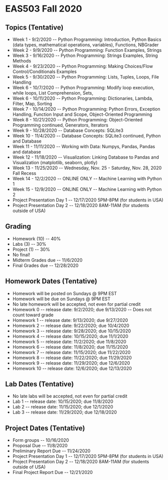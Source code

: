# EAS503 Fall 2020

## Topics (Tentative)
- Week 1  - 9/2/2020 -- Python Programming: Introduction, Python Basics (data types, mathematical operations, variables), Functions, NBGrader 
- Week 2  - 9/9/2020 -- Python Programming:  Function Examples, Strings 
- Week 3  - 9/16/2020 -- Python Programming: Strings Examples, String Methods 
- Week 4  - 9/23/2020 -- Python Programming: Making Choices/Flow Control/Conditionals Examples
- Week 5  - 9/30/2020 -- Python Programming: Lists, Tuples, Loops, File Handling
- Week 6  - 10/7/2020 -- Python Programming: Modify loop execution, while loops, List Comprehension, Sets, 
- Week 6  - 10/11/2020 -- Python Programming: Dictionaries, Lambda, Filter, Map, Sorting 
- Week 7  - 10/14/2020 -- Python Programming: Python Errors, Exception Handling, Function Input and Scope,  Object-Oriented Programming 
- Week 8  - 10/21/2020 -- Python Programming: Object-Oriented Programming continued, Generators, Iterators
- Week 9  - 10/28/2020 -- Database Concepts: SQLite3
- Week 10 - 11/4/2020  -- Database Concepts: SQLite3 continued, Python and Database
- Week 11 - 11/11/2020 -- Working with Data: Numpys, Pandas, Pandas and database
- Week 12 - 11/18/2020 -- Visualization: Linking Database to Pandas and Visualization (matplotlib, seaborn, plotly)
- Week 13 - 11/25/2020 -- Wednesday, Nov. 25 - Saturday, Nov. 28, 2020 	Fall Recess
- Week 14 - 12/2/2020 -- ONLINE ONLY -- Machine Learning with Python 1
- Week 15 - 12/9/2020 -- ONLINE ONLY -- Machine Learning with Python 2
- Project Presentation Day 1 -- 12/17/2020 5PM-8PM (for students in USA)
- Project Presentation Day 2 -- 12/18/2020 8AM-11AM (for students outside of USA)

## Grading
- Homework (10) -- 40%
- Labs (3) -- 30%
- Project (1) -- 30%
- No final!
- Midterm Grades due -- 11/6/2020
- Final Grades due -- 12/28/2020


## Homework Dates (Tentative)
- Homework will be posted on Sundays @ 9PM EST 
- Homework will be due on Sundays @ 9PM EST
- No late homework will be accepted, not even for partial credit
- Homework 0  -- release date: 9/2/2020; due 9/13/2020 -- Does not count toward grade
- Homework 1  -- release date: 9/13/2020; due 9/27/2020
- Homework 2  -- release date: 9/22/2020; due 10/4/2020
- Homework 3  -- release date: 9/28/2020; due 10/15/2020
- Homework 4  -- release date: 10/15/2020; due 11/1/2020
- Homework 5  -- release date: 11/2/2020; due 11/8/2020 
- Homework 6  -- release date: 11/8/2020; due 11/15/2020 
- Homework 7  -- release date: 11/15/2020; due 11/22/2020
- Homework 8 -- release date: 11/22/2020; due 11/29/2020
- Homework 9 -- release date: 11/29/2020; due 12/6/2020
- Homework 10 -- release date: 12/6/2020; due 12/13/2020


## Lab Dates (Tentative)
- No late labs will be accepted, not even for partial credit
- Lab 1 -- release date: 10/15/2020; due 11/8/2020
- Lab 2 -- release date: 11/15/2020; due 12/1/2020
- Lab 3 -- release date: 11/29/2020; due 12/18/2020 

## Project Dates (Tentative)
- Form groups -- 10/16/2020
- Proposal Due -- 11/8/2020
- Preliminary Report Due -- 11/24/2020
- Project Presentation Day 1 -- 12/17/2020 5PM-8PM (for students in USA)
- Project Presentation Day 2 -- 12/18/2020 8AM-11AM (for students outside of USA)
- Final Project Report Due -- 12/21/2020
